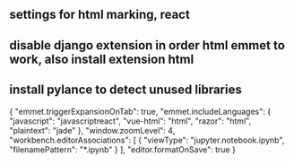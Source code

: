 ## settings for html marking, react 
## disable django extension in order html emmet to work, also install extension html
## install pylance to detect unused libraries

{
    "emmet.triggerExpansionOnTab": true,
    "emmet.includeLanguages": {
        "javascript": "javascriptreact",
        "vue-html": "html",
        "razor": "html",
        "plaintext": "jade"
    },
    "window.zoomLevel": 4,
    "workbench.editorAssociations": [
        {
            "viewType": "jupyter.notebook.ipynb",
            "filenamePattern": "*.ipynb"
        }
    ],
    "editor.formatOnSave": true
}